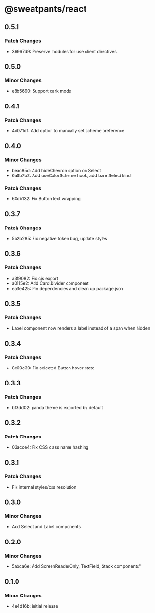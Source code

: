# @sweatpants/react

## 0.5.1

### Patch Changes

- 36967d9: Preserve modules for use client directives

## 0.5.0

### Minor Changes

- e8b5690: Support dark mode

## 0.4.1

### Patch Changes

- 4d071d1: Add option to manually set scheme preference

## 0.4.0

### Minor Changes

- beac85d: Add hideChevron option on Select
- 6a6b7b2: Add useColorScheme hook, add bare Select kind

### Patch Changes

- 60db132: Fix Button text wrapping

## 0.3.7

### Patch Changes

- 5b2b285: Fix negative token bug, update styles

## 0.3.6

### Patch Changes

- a3f9082: Fix cjs export
- a0115e2: Add Card.Divider component
- ea3e425: Pin dependencies and clean up package.json

## 0.3.5

### Patch Changes

- Label component now renders a label instead of a span when hidden

## 0.3.4

### Patch Changes

- 8e60c30: Fix selected Button hover state

## 0.3.3

### Patch Changes

- bf3dd02: panda theme is exported by default

## 0.3.2

### Patch Changes

- 03acce4: Fix CSS class name hashing

## 0.3.1

### Patch Changes

- Fix internal styles/css resolution

## 0.3.0

### Minor Changes

- Add Select and Label components

## 0.2.0

### Minor Changes

- 5abca6e: Add ScreenReaderOnly, TextField, Stack components"

## 0.1.0

### Minor Changes

- 4e4d16b: initial release
